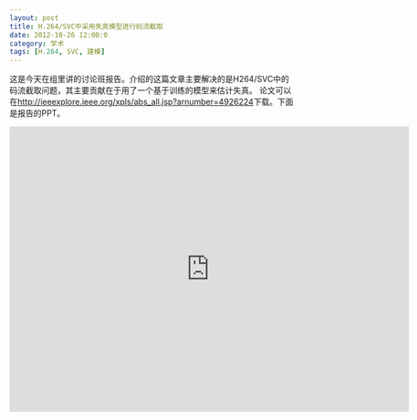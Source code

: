 ```yaml
---
layout: post
title: H.264/SVC中采用失真模型进行码流截取
date: 2012-10-26 12:00:0
category: 学术
tags: [H.264, SVC, 建模]
---
```


这是今天在组里讲的讨论班报告。介绍的这篇文章主要解决的是H264/SVC中的码流截取问题，其主要贡献在于用了一个基于训练的模型来估计失真。
论文可以在<http://ieeexplore.ieee.org/xpls/abs_all.jsp?arnumber=4926224>下载。下面是报告的PPT。

<!--more-->
<iframe src="https://skydrive.live.com/embed?cid=8B504C1595CD3973&amp;resid=8B504C1595CD3973%2126390&amp;authkey=AGj6TTE6_ihJe6Y&amp;em=2" width="700" height="500" frameborder="0" scrolling="no"> </iframe>
